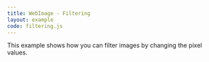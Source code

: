 ```yaml
---
title: WebImage - Filtering
layout: example
code: filtering.js
---
```


This example shows how you can filter images by changing the pixel values.
